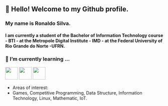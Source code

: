 ## 👋  Hello! Welcome to my Github profile.
### My name is Ronaldo Silva.
#### I am currently a student of the Bachelor of Information Technology course - BTI - at the Metropole Digital Institute - IMD - at the Federal University of Rio Grande do Norte -UFRN.

 ### 🌱 I’m currently learning ... 
  <img src="https://cdn.jsdelivr.net/gh/devicons/devicon/icons/cplusplus/cplusplus-original.svg" width="40" height="40"/> <img src="https://cdn.jsdelivr.net/gh/devicons/devicon/icons/linux/linux-original.svg" width="40" height="40" /> 
  <img src="https://cdn.jsdelivr.net/gh/devicons/devicon/icons/java/java-original-wordmark.svg"  width="40" height="40" />
          
          
 * Areas of interest:
 * Games, Competitive Programming, Data Structure, Information Technology, Linux, Mathematic, IoT.
 

